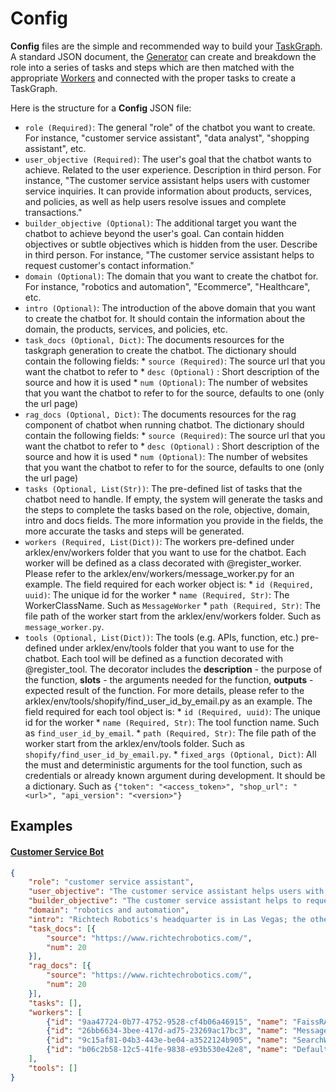 # Config

**Config** files are the simple and recommended way to build your [TaskGraph](../Taskgraph/intro.md). A standard JSON document, the [Generator](../Taskgraph/Generation) can create and breakdown the role into a series of tasks and steps which are then matched with the appropriate [Workers](../Workers/intro) and connected with the proper tasks to create a TaskGraph. 

Here is the structure for a **Config** JSON file:

* `role (Required)`: The general "role" of the chatbot you want to create. For instance, "customer service assistant", "data analyst", "shopping assistant", etc.
* `user_objective (Required)`: The user's goal that the chatbot wants to achieve. Related to the user experience. Description in third person. For instance, "The customer service assistant helps users with customer service inquiries. It can provide information about products, services, and policies, as well as help users resolve issues and complete transactions."
* `builder_objective (Optional)`: The additional target you want the chatbot to achieve beyond the user's goal. Can contain hidden objectives or subtle objectives which is hidden from the user. Describe in third person. For instance, "The customer service assistant helps to request customer's contact information."
* `domain (Optional)`: The domain that you want to create the chatbot for. For instance, "robotics and automation", "Ecommerce", "Healthcare", etc.
* `intro (Optional)`: The introduction of the above domain that you want to create the chatbot for. It should contain the information about the domain, the products, services, and policies, etc.
* `task_docs (Optional, Dict)`: The documents resources for the taskgraph generation to create the chatbot. The dictionary should contain the following fields:
            * `source (Required)`: The source url that you want the chatbot to refer to
            * `desc (Optional)` : Short description of the source and how it is used
            * `num (Optional)`: The number of websites that you want the chatbot to refer to for the source, defaults to one (only the url page)
* `rag_docs (Optional, Dict)`: The documents resources for the rag component of chatbot when running chatbot. The dictionary should contain the following fields:
            * `source (Required)`: The source url that you want the chatbot to refer to
            * `desc (Optional)` : Short description of the source and how it is used
            * `num (Optional)`: The number of websites that you want the chatbot to refer to for the source, defaults to one (only the url page)
* `tasks (Optional, List(Str))`: The pre-defined list of tasks that the chatbot need to handle. If empty, the system will generate the tasks and the steps to complete the tasks based on the role, objective, domain, intro and docs fields. The more information you provide in the fields, the more accurate the tasks and steps will be generated.
* `workers (Required, List(Dict))`: The workers pre-defined under arklex/env/workers folder that you want to use for the chatbot. Each worker will be defined as a class decorated with @register_worker. Please refer to the arklex/env/workers/message_worker.py for an example. The field required for each worker object is:
            * `id (Required, uuid)`: The unique id for the worker
            * `name (Required, Str)`: The WorkerClassName. Such as `MessageWorker`
            * `path (Required, Str)`: The file path of the worker start from the arklex/env/workers folder. Such as `message_worker.py`.
* `tools (Optional, List(Dict))`: The tools (e.g. APIs, function, etc.) pre-defined under arklex/env/tools folder that you want to use for the chatbot. Each tool will be defined as a function decorated with @register_tool. The decorator includes the **description** - the purpose of the function, **slots** - the arguments needed for the function, **outputs** - expected result of the function. For more details, please refer to the arklex/env/tools/shopify/find_user_id_by_email.py as an example. The field required for each tool object is:
            * `id (Required, uuid)`: The unique id for the worker
            * `name (Required, Str)`: The tool function name. Such as `find_user_id_by_email`.
            * `path (Required, Str)`: The file path of the worker start from the arklex/env/tools folder. Such as `shopify/find_user_id_by_email.py`.
            * `fixed_args (Optional, Dict)`: All the must and deterministic arguments for the tool function, such as credentials or already known argument during development. It should be a dictionary. Such as `{"token": "<access_token>", "shop_url": "<url>", "api_version": "<version>"}`
        

## Examples
#### [Customer Service Bot](../tutorials/customer-service.md)
```json title="customer_service_config.json"
{
    "role": "customer service assistant",
    "user_objective": "The customer service assistant helps users with customer service inquiries. It can provide information about products, services, and policies, as well as help users resolve issues and complete transactions.",
    "builder_objective": "The customer service assistant helps to request customer's contact information.",
    "domain": "robotics and automation",
    "intro": "Richtech Robotics's headquarter is in Las Vegas; the other office is in Austin. Richtech Robotics provide worker robots (ADAM, ARM, ACE), delivery robots (Matradee, Matradee X, Matradee L, Richie), cleaning robots (DUST-E SX, DUST-E MX) and multipurpose robots (skylark). Their products are intended for business purposes, but not for home purpose; the ADAM robot is available for purchase and rental for multiple purposes. This robot bartender makes tea, coffee and cocktails. Richtech Robotics also operate the world's first robot milk tea shop, ClouTea, in Las Vegas (www.cloutea.com), where all milk tea beverages are prepared by the ADAM robot. The delivery time will be one month for the delivery robot, 2 weeks for standard ADAM, and two months for commercial cleaning robot. ",
    "task_docs": [{
        "source": "https://www.richtechrobotics.com/",
        "num": 20
    }],
    "rag_docs": [{
        "source": "https://www.richtechrobotics.com/",
        "num": 20
    }],
    "tasks": [],
    "workers": [
        {"id": "9aa47724-0b77-4752-9528-cf4b06a46915", "name": "FaissRAGWorker", "path": "faiss_rag_worker.py"},
        {"id": "26bb6634-3bee-417d-ad75-23269ac17bc3", "name": "MessageWorker", "path": "message_worker.py"},
        {"id": "9c15af81-04b3-443e-be04-a3522124b905", "name": "SearchWorker", "path": "search_worker.py"},
        {"id": "b06c2b58-12c5-41fe-9838-e93b530e42e8", "name": "DefaultWorker", "path": "default_worker.py"}
    ],
    "tools": []
}
```